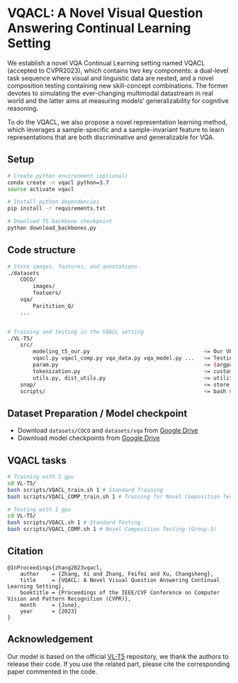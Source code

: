 # VQACL: A Novel Visual Question Answering Continual Learning Setting

We establish a novel VQA Continual Learning setting named VQACL (accepted to CVPR2023), which contains two key components: a dual-level task sequence where visual and linguistic data are nested, and a novel composition testing containing new skill-concept combinations. The former devotes to simulating the ever-changing multimodal datastream in real world and the latter aims at measuring models’ generalizability for cognitive reasoning.

To do the VQACL, we also propose a novel representation learning method, which leverages a sample-specific and a sample-invariant feature to learn
representations that are both discriminative and generalizable for VQA.

## Setup
```bash
# Create python environment (optional)
conda create -n vqacl python=3.7
source activate vqacl

# Install python dependencies
pip install -r requirements.txt

# Download T5 backbone checkpoint
python download_backbones.py

```

## Code structure
```bash
# Store images, features, and annotations
./datasets
    COCO/
        images/
        featuers/
    vqa/
        Paritition_Q/
    ...


# Training and testing in the VQACL setting
./VL-T5/
    src/
        modeling_t5_our.py                                    <= Our VL-T5 model classes
        vqacl.py vqacl_comp.py vqa_data.py vqa_model.py ...   <= Testing in the VQACL setting
        param.py                                              <= (argparse) configuration
        tokenization.py                                       <= custom tokenizer
        utils.py, dist_utils.py                               <= utility functions
    snap/                                                     <= store weight checkpoints
    scripts/                                                  <= bash scripts for evaluation
```

## Dataset Preparation / Model checkpoint
- Download `datasets/COCO` and `datasets/vqa` from [Google Drive](https://drive.google.com/drive/folders/1MBBhlkP83VMKS2Qe0SmFfzkHhMpIG5wf?usp=sharing)
- Download model checkpoints from [Google Drive](https://drive.google.com/drive/folders/1GDI9uG9OSQk0ObEaEJI3C6eKcDzh0yGp?usp=share_link)

## VQACL tasks

```bash
# Training with 1 gpu
cd VL-T5/
bash scripts/VQACL_train.sh 1 # Standard Training
bash scripts/VQACL_COMP_train.sh 1 # Training for Novel Composition Testing (Group-5)

# Testing with 1 gpu
cd VL-T5/
bash scripts/VQACL.sh 1 # Standard Testing
bash scripts/VQACL_COMP.sh 1 # Novel Composition Testing (Group-5)
```
## Citation
```
@InProceedings{zhang2023vqacl,
    author    = {Zhang, Xi and Zhang, Feifei and Xu, Changsheng},
    title     = {VQACL: A Novel Visual Question Answering Continual Learning Setting},
    booktitle = {Proceedings of the IEEE/CVF Conference on Computer Vision and Pattern Recognition (CVPR)},
    month     = {June},
    year      = {2023}
}
```

## Acknowledgement

Our model is based on the official [VL-T5](https://github.com/j-min/VL-T5) repository, we thank the authors to release their code. If you use the related part, please cite the corresponding paper commented in the code.
